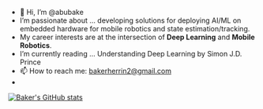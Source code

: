 - 👋 Hi, I’m @abubake
- I’m passionate about ... developing solutions for deploying AI/ML on embedded hardware for mobile robotics and state estimation/tracking.
- My career interests are at the intersection of **Deep Learning** and **Mobile Robotics**.
- I’m currently reading ... Understanding Deep Learning by Simon J.D. Prince
- 📫 How to reach me: bakerherrin2@gmail.com
- 
[![Baker's GitHub stats](https://github-readme-stats.vercel.app/api?username=abubake)](https://github.com/anuraghazra/github-readme-stats)
<!---
abubake/abubake is a ✨ special ✨ repository because its `README.md` (this file) appears on your GitHub profile.
You can click the Preview link to take a look at your changes.
--->
